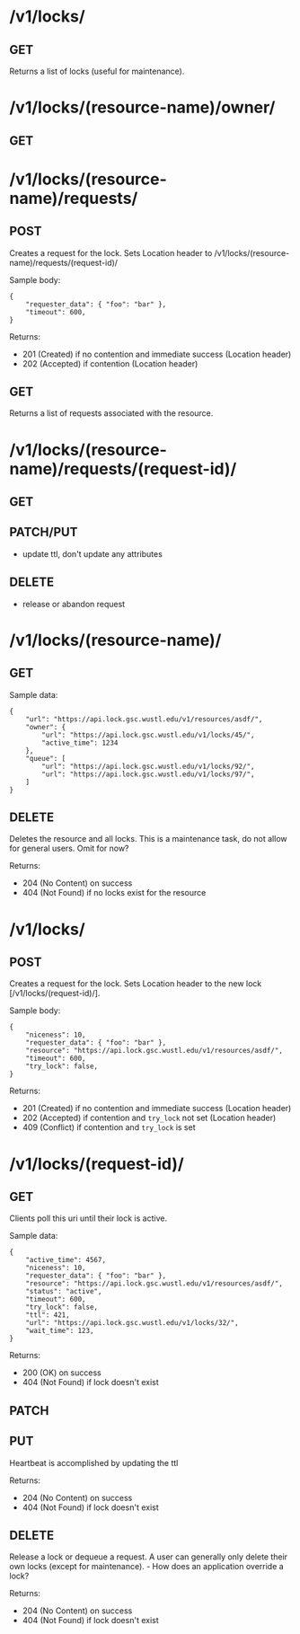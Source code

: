 # /v1/locks/
## GET
Returns a list of locks (useful for maintenance).

# /v1/locks/(resource-name)/owner/
## GET


# /v1/locks/(resource-name)/requests/
## POST
Creates a request for the lock.
Sets Location header to /v1/locks/(resource-name)/requests/(request-id)/

Sample body:

    {
        "requester_data": { "foo": "bar" },
        "timeout": 600,
    }

Returns:
- 201 (Created) if no contention and immediate success (Location header)
- 202 (Accepted) if contention (Location header)


## GET
Returns a list of requests associated with the resource.

# /v1/locks/(resource-name)/requests/(request-id)/
## GET

## PATCH/PUT
- update ttl, don't update any attributes

## DELETE
- release or abandon request





<!-- old -->


# /v1/locks/(resource-name)/
## GET
Sample data:

    {
        "url": "https://api.lock.gsc.wustl.edu/v1/resources/asdf/",
        "owner": {
            "url": "https://api.lock.gsc.wustl.edu/v1/locks/45/",
            "active_time": 1234
        },
        "queue": [
            "url": "https://api.lock.gsc.wustl.edu/v1/locks/92/",
            "url": "https://api.lock.gsc.wustl.edu/v1/locks/97/",
        ]
    }

## DELETE
Deletes the resource and all locks.
This is a maintenance task, do not allow for general users.
Omit for now?

Returns:
- 204 (No Content) on success
- 404 (Not Found) if no locks exist for the resource


# /v1/locks/
## POST
Creates a request for the lock.
Sets Location header to the new lock [/v1/locks/(request-id)/].

Sample body:

    {
        "niceness": 10,
        "requester_data": { "foo": "bar" },
        "resource": "https://api.lock.gsc.wustl.edu/v1/resources/asdf/",
        "timeout": 600,
        "try_lock": false,
    }

Returns:
- 201 (Created) if no contention and immediate success (Location header)
- 202 (Accepted) if contention and `try_lock` not set (Location header)
- 409 (Conflict) if contention and `try_lock` is set


# /v1/locks/(request-id)/
## GET
Clients poll this uri until their lock is active.

Sample data:

    {
        "active_time": 4567,
        "niceness": 10,
        "requester_data": { "foo": "bar" },
        "resource": "https://api.lock.gsc.wustl.edu/v1/resources/asdf/",
        "status": "active",
        "timeout": 600,
        "try_lock": false,
        "ttl": 421,
        "url": "https://api.lock.gsc.wustl.edu/v1/locks/32/",
        "wait_time": 123,
    }

Returns:
- 200 (OK) on success
- 404 (Not Found) if lock doesn't exist

## PATCH
## PUT
Heartbeat is accomplished by updating the ttl

Returns:
- 204 (No Content) on success
- 404 (Not Found) if lock doesn't exist

## DELETE
Release a lock or dequeue a request.
A user can generally only delete their own locks (except for maintenance).
    - How does an application override a lock?

Returns:
- 204 (No Content) on success
- 404 (Not Found) if lock doesn't exist
